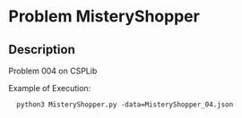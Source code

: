 # Problem MisteryShopper
## Description
Problem 004 on CSPLib

Example of Execution:
```
  python3 MisteryShopper.py -data=MisteryShopper_04.json
